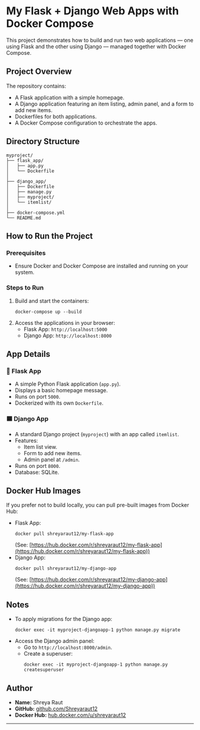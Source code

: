 # My Flask + Django Web Apps with Docker Compose

This project demonstrates how to build and run two web applications — one using Flask and the other using Django — managed together with Docker Compose.

## Project Overview
The repository contains:
- A Flask application with a simple homepage.
- A Django application featuring an item listing, admin panel, and a form to add new items.
- Dockerfiles for both applications.
- A Docker Compose configuration to orchestrate the apps.

## Directory Structure
```
myproject/
├── flask_app/
│   ├── app.py
│   └── Dockerfile
│
├── django_app/
│   ├── Dockerfile
│   ├── manage.py
│   ├── myproject/
│   └── itemlist/
│
├── docker-compose.yml
└── README.md
```

## How to Run the Project

### Prerequisites
- Ensure Docker and Docker Compose are installed and running on your system.

### Steps to Run
1. Build and start the containers:
   ```
   docker-compose up --build
   ```
2. Access the applications in your browser:
   - Flask App: `http://localhost:5000`
   - Django App: `http://localhost:8000`

## App Details

### 🔷 Flask App
- A simple Python Flask application (`app.py`).
- Displays a basic homepage message.
- Runs on port `5000`.
- Dockerized with its own `Dockerfile`.

### 🟦 Django App
- A standard Django project (`myproject`) with an app called `itemlist`.
- Features:
  - Item list view.
  - Form to add new items.
  - Admin panel at `/admin`.
- Runs on port `8000`.
- Database: SQLite.

## Docker Hub Images
If you prefer not to build locally, you can pull pre-built images from Docker Hub:
- Flask App:
  ```
  docker pull shreyaraut12/my-flask-app
  ```
  (See: [https://hub.docker.com/r/shreyaraut12/my-flask-app](https://hub.docker.com/r/shreyaraut12/my-flask-app))
- Django App:
  ```
  docker pull shreyaraut12/my-django-app
  ```
  (See: [https://hub.docker.com/r/shreyaraut12/my-django-app](https://hub.docker.com/r/shreyaraut12/my-django-app))

## Notes
- To apply migrations for the Django app:
  ```
  docker exec -it myproject-djangoapp-1 python manage.py migrate
  ```
- Access the Django admin panel:
  - Go to `http://localhost:8000/admin`.
  - Create a superuser:
    ```
    docker exec -it myproject-djangoapp-1 python manage.py createsuperuser
    ```

## Author
- **Name:** Shreya Raut
- **GitHub:** [github.com/Shreyaraut12](https://github.com/Shreyaraut12)
- **Docker Hub:** [hub.docker.com/u/shreyaraut12](https://hub.docker.com/u/shreyaraut12)

---
